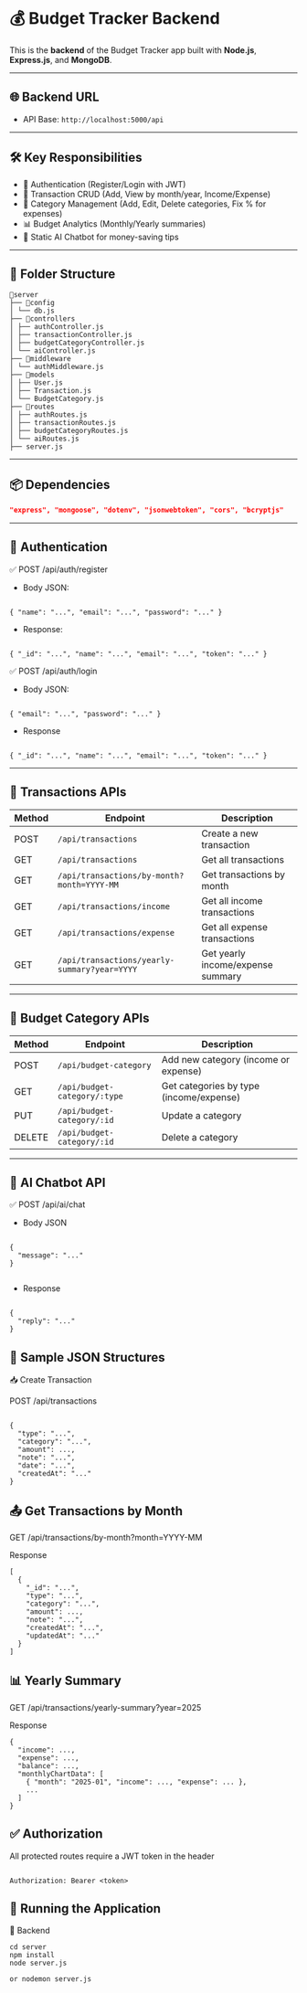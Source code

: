 # 💰 Budget Tracker Backend

This is the **backend** of the Budget Tracker app built with **Node.js**, **Express.js**, and **MongoDB**.

---

## 🌐 Backend URL

- API Base: `http://localhost:5000/api`

---

## 🛠️ Key Responsibilities

- 🔐 Authentication (Register/Login with JWT)
- 🧾 Transaction CRUD (Add, View by month/year, Income/Expense)
- 📁 Category Management (Add, Edit, Delete categories, Fix % for expenses)
- 📊 Budget Analytics (Monthly/Yearly summaries)
- 🤖 Static AI Chatbot for money-saving tips

---

## 🧭 Folder Structure

```
📁server
├── 📁config
│ └── db.js
├── 📁controllers
│ ├── authController.js
│ ├── transactionController.js
│ ├── budgetCategoryController.js
│ └── aiController.js
├── 📁middleware
│ └── authMiddleware.js
├── 📁models
│ ├── User.js
│ ├── Transaction.js
│ └── BudgetCategory.js
├── 📁routes
│ ├── authRoutes.js
│ ├── transactionRoutes.js
│ ├── budgetCategoryRoutes.js
│ └── aiRoutes.js
├── server.js
```
---

## 📦 Dependencies

```json
"express", "mongoose", "dotenv", "jsonwebtoken", "cors", "bcryptjs"
```
---
## 🔐 Authentication

✅ POST /api/auth/register
- Body JSON:
```

{ "name": "...", "email": "...", "password": "..." }

```
- Response:
```

{ "_id": "...", "name": "...", "email": "...", "token": "..." }

```

✅ POST /api/auth/login
- Body JSON:
```

{ "email": "...", "password": "..." }

```
- Response
```

{ "_id": "...", "name": "...", "email": "...", "token": "..." }

```
---

## 📁 Transactions APIs

| Method | Endpoint                                     | Description                       |
| ------ | -------------------------------------------- | --------------------------------- |
| POST   | `/api/transactions`                          | Create a new transaction          |
| GET    | `/api/transactions`                          | Get all transactions              |
| GET    | `/api/transactions/by-month?month=YYYY-MM`   | Get transactions by month         |
| GET    | `/api/transactions/income`                   | Get all income transactions       |
| GET    | `/api/transactions/expense`                  | Get all expense transactions      |
| GET    | `/api/transactions/yearly-summary?year=YYYY` | Get yearly income/expense summary |

---
## 📁 Budget Category APIs

| Method | Endpoint                     | Description                             |
| ------ | ---------------------------- | --------------------------------------- |
| POST   | `/api/budget-category`       | Add new category (income or expense)    |
| GET    | `/api/budget-category/:type` | Get categories by type (income/expense) |
| PUT    | `/api/budget-category/:id`   | Update a category                       |
| DELETE | `/api/budget-category/:id`   | Delete a category                       |

---
## 🧠 AI Chatbot API

✅ POST /api/ai/chat
- Body JSON
```

{
  "message": "..."
}


```
- Response
```

{
  "reply": "..."
}

```

## 🧾 Sample JSON Structures
📥 Create Transaction

POST /api/transactions
```

{
  "type": "...",
  "category": "...",
  "amount": ...,
  "note": "...",
  "date": "...",
  "createdAt": "..."
}

```
## 📤 Get Transactions by Month
GET /api/transactions/by-month?month=YYYY-MM

Response
```
[
  {
    "_id": "...",
    "type": "...",
    "category": "...",
    "amount": ...,
    "note": "...",
    "createdAt": "...",
    "updatedAt": "..."
  }
]

```

## 📊 Yearly Summary
GET /api/transactions/yearly-summary?year=2025

Response

```
{
  "income": ...,
  "expense": ...,
  "balance": ...,
  "monthlyChartData": [
    { "month": "2025-01", "income": ..., "expense": ... },
    ...
  ]
}

```

## ✅ Authorization
All protected routes require a JWT token in the header

```

Authorization: Bearer <token>

```

## 🚀 Running the Application
🔧 Backend

```
cd server
npm install
node server.js

or nodemon server.js

```



